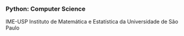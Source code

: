### Python: Computer Science 
IME-USP Instituto de Matemática e Estatística da Universidade de São Paulo
